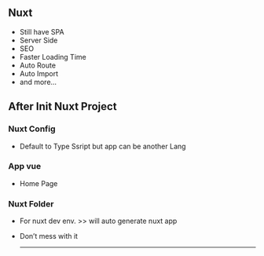 ## Nuxt

- Still have SPA 
- Server Side
- SEO
- Faster Loading Time
- Auto Route
- Auto Import
- and more...

## After Init Nuxt Project

### Nuxt Config  
- Default to Type Ssript but app can be another Lang 

### App vue  
- Home Page 

### Nuxt Folder 
- For nuxt dev env. >> will auto generate nuxt app 
- Don’t mess with it

  --------------------------------------------------------
